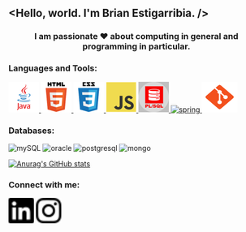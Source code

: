 ## <Hello, world. I'm Brian Estigarribia. />

<h3 align="center">I am passionate ❤️ about computing in general and programming in particular.</h3>


<h3 align="left">Languages and Tools:</h3>
<p align="left">  
 <a href="https://www.oracle.com/br/java/" target="_blank"> <img src="./icons/java.png" alt="java" width="60" height="60"/> </a>
 <a href="https://www.w3.org/html/" target="_blank"> <img src="./icons/html5.png" alt="html5" width="60" height="60"/> </a>
 <a href="https://www.w3schools.com/css/" target="_blank"> <img src="./icons/css3.png" alt="css3" width="60" height="60"/> </a>
 <a href="https://developer.mozilla.org/en-US/docs/Web/JavaScript" target="_blank"> <img src="./icons/javascript.png" alt="javascript" width="60" height="60"/> 
 <a href="https://www.oracle.com/br/database/technologies/appdev/plsql.html" target="_blank"> <img src="./icons/plsql.png" alt="plsql" width="60" height="60"/>
 <img src="https://cdn.jsdelivr.net/gh/devicons/devicon/icons/spring/spring-original.svg"  alt="spring" width="60" height="60"/> 
 <a href="https://git-scm.com/" target="_blank"> <img src="./icons/git.png" alt="git" width="70" height="60"/> </a>
 </a>
</p>
<h3 align="left">Databases:</h3>
 <p align="left">  
   <img src="https://cdn.jsdelivr.net/gh/devicons/devicon/icons/mysql/mysql-original-wordmark.svg" alt="mySQL" width="60" height="60"/> 
   <img src="https://cdn.jsdelivr.net/gh/devicons/devicon/icons/oracle/oracle-original.svg" alt="oracle" width="60" height="60"/> 
   <img src="https://cdn.jsdelivr.net/gh/devicons/devicon/icons/postgresql/postgresql-original-wordmark.svg" alt="postgresql" width="60" height="60"/> 
   <img src="https://cdn.jsdelivr.net/gh/devicons/devicon/icons/mongodb/mongodb-original-wordmark.svg" alt="mongo" width="60" height="60"/> 
 </p>
 
[![Anurag's GitHub stats](https://github-readme-stats.vercel.app/api?username=BrianEstigarribiaMaia&show_icons=true&theme=cobalt&count_private=true&hide=stars,issues&hide_title=true)](https://github.com/anuraghazra/github-readme-stats)
 
<h3 align="left">Connect with me:</h3>
<p align="left">
<a href="https://www.linkedin.com/in/brian-estigarribia-maia/" target="blank"><img align="center" src="./icons/linkedin.png" alt="linked" height="50" width="50" /></a>
<a href="https://www.instagram.com/briandontexist/" target="blank"><img align="center" src="./icons/instagram.png" alt="insta" height="50" width="50" /></a>
</p>
